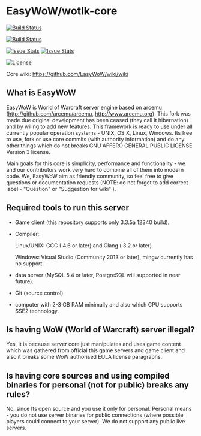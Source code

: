 # EasyWoW/wotlk-core 

[![Build Status](https://travis-ci.org/EasyWoW/wotlk-core.svg?branch=master)](https://travis-ci.org/EasyWoW/wotlk-core)

[![Build Status](https://scan.coverity.com/projects/4872/badge.svg)](https://scan.coverity.com/projects/4872)

[![Issue Stats](http://www.issuestats.com/github/EasyWoW/wotlk-core/badge/pr)](http://www.issuestats.com/github/EasyWoW/wotlk-core) [![Issue Stats](http://www.issuestats.com/github/EasyWoW/wotlk-core/badge/issue)](http://www.issuestats.com/github/EasyWoW/wotlk-core)


[![License](https://www.gnu.org/graphics/agplv3-155x51.png "project is licensed under AGPL")](https://www.gnu.org/licenses/agpl-3.0.html)

Core wiki: https://github.com/EasyWoW/wiki/wiki

## What is EasyWoW

EasyWoW is World of Warcraft server engine based on arcemu (http://github.com/arcemu/arcemu, http://www.arcemu.org). This fork was made due original development has been ceased (they call it hibernation) and by wiling to 
add new features. 
This framework is ready to use under all currently popular operation systems - UNIX, OS X, Linux, Windows.
Its free to use, fork or use core commits (with authority information) and do any other things which do not breaks GNU AFFERO GENERAL PUBLIC LICENSE Version 3 license.

Main goals for this core is simplicity, performance and functionality - we and our contributors work very hard to combine all of them into modern code. We, EasyWoW aim as friendly community, so feel free to give 
questions or documentation requests (NOTE: do not forget to add correct label - "Question" or "Suggestion for wiki" ).



## Required tools to run this server

* Game client (this repository supports only 3.3.5a 12340 build).

* Compiler:

    Linux/UNIX: GCC ( 4.6 or later) and Clang ( 3.2 or later)

    Windows: Visual Studio (Community 2013 or later), mingw currently has no support.

* data server (MySQL 5.4 or later, PostgreSQL will supported in near future).

* Git (source control)

* computer with 2-3 GB RAM minimally and also which CPU supports SSE2 technology.


## Is having WoW (World of Warcraft) server illegal?

Yes, It is because server core just manipulates and uses game content which was gathered from official this game servers and game client and also it breaks some WoW authorised EULA license paragraphs. 

## Is having core sources and using compiled binaries for personal (not for public) breaks any rules?

No, since Its open source and you use it only for personal. Personal means - you do not use server binaries for public connections (where possible players could connect to your server). 
We do not support any public live servers.
